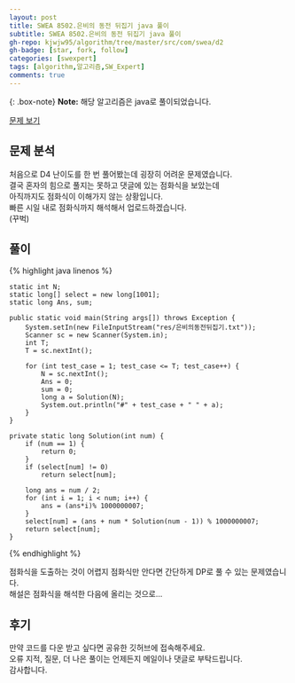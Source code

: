 ```yaml
---
layout: post
title: SWEA 8502.은비의 동전 뒤집기 java 풀이
subtitle: SWEA 8502.은비의 동전 뒤집기 java 풀이
gh-repo: kjwjw95/algorithm/tree/master/src/com/swea/d2
gh-badge: [star, fork, follow]
categories: [swexpert]
tags: [algorithm,알고리즘,SW_Expert]
comments: true
---
```

{: .box-note}
**Note:** 해당 알고리즘은 java로 풀이되었습니다.

[문제 보기](https://swexpertacademy.com/main/code/problem/problemDetail.do?contestProbId=AV5PjMgaALgDFAUq&categoryId=AV5PjMgaALgDFAUq&categoryType=CODE)

## 문제 분석
처음으로 D4 난이도를 한 번 풀어봤는데 굉장히 어려운 문제였습니다.   
결국 혼자의 힘으로 풀지는 못하고 댓글에 있는 점화식을 보았는데   
아직까지도 점화식이 이해가지 않는 상황입니다.   
빠른 시일 내로 점화식까지 해석해서 업로드하겠습니다.   
(꾸벅)

## 풀이

{% highlight java linenos %}

	static int N;
	static long[] select = new long[1001];
	static long Ans, sum;

	public static void main(String args[]) throws Exception {
		System.setIn(new FileInputStream("res/은비의동전뒤집기.txt"));
		Scanner sc = new Scanner(System.in);
		int T;
		T = sc.nextInt();

		for (int test_case = 1; test_case <= T; test_case++) {
			N = sc.nextInt();
			Ans = 0;
			sum = 0;
			long a = Solution(N);
			System.out.println("#" + test_case + " " + a);
		}
	}

	private static long Solution(int num) {
		if (num == 1) {
			return 0;
		}
		if (select[num] != 0)
			return select[num];

		long ans = num / 2;
		for (int i = 1; i < num; i++) {
			ans = (ans*i)% 1000000007;
		}
		select[num] = (ans + num * Solution(num - 1)) % 1000000007;
		return select[num];
	}

{% endhighlight %}

점화식을 도출하는 것이 어렵지 점화식만 안다면 간단하게 DP로 풀 수 있는 문제였습니다.   
해설은 점화식을 해석한 다음에 올리는 것으로...


## 후기
만약 코드를 다운 받고 싶다면 공유한 깃허브에 접속해주세요.  
오류 지적, 질문, 더 나은 풀이는 언제든지 메일이나 댓글로 부탁드립니다.  
감사합니다.